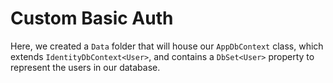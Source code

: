 # Custom Basic Auth 

Here, we created a `Data` folder that will house our `AppDbContext` class, which extends `IdentityDbContext<User>`, and contains a `DbSet<User>` property to represent the users in our database.
